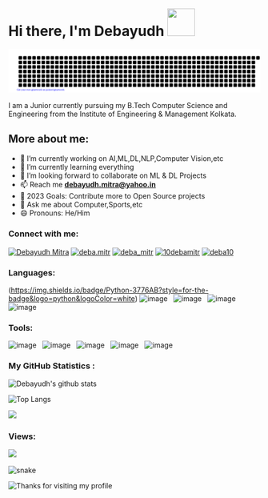 <h1 align="left">Hi there, I'm Debayudh <img src="https://github.com/mitul3737/mitul3737/blob/main/Wave.gif" height="55px" width="55px"> </h1>


<p align="left">
    <img src="https://github.com/debamitr1012/debamitr1012/blob/main/gitartwork.svg" />
</p>  

I am a Junior currently pursuing my B.Tech Computer Science and Engineering from the Institute of Engineering & Management Kolkata.

## More about me:

- 🔭 I’m currently working on AI,ML,DL,NLP,Computer Vision,etc
- 🌱 I’m currently learning everything
- 👯 I’m looking forward to collaborate on ML & DL Projects
- 📫 Reach me **debayudh.mitra@yahoo.in**
- 🥅 2023 Goals: Contribute more to Open Source projects
- 💬 Ask me about Computer,Sports,etc
- 😄 Pronouns: He/Him

<h3 align="left">Connect with me:</h3>
<p align="left">
<a href="https://www.linkedin.com/in/debayudh-mitra-83b72b207/" target="blank"><img align="center" src="https://raw.githubusercontent.com/rahuldkjain/github-profile-readme-generator/master/src/images/icons/Social/linked-in-alt.svg" alt="Debayudh Mitra" height="30" width="40" /></a>
<a href="https://www.facebook.com/deba.mitr/" target="blank"><img align="center" src="https://raw.githubusercontent.com/rahuldkjain/github-profile-readme-generator/master/src/images/icons/Social/facebook.svg" alt="deba.mitr" height="30" width="40" /></a>
<a href="https://www.instagram.com/deba_mitr/" target="blank"><img align="center" src="https://raw.githubusercontent.com/rahuldkjain/github-profile-readme-generator/master/src/images/icons/Social/instagram.svg" alt="deba_mitr" height="30" width="40" /></a>
<a href="https://twitter.com/10debamitr" target="blank"><img align="center" src="https://raw.githubusercontent.com/rahuldkjain/github-profile-readme-generator/master/src/images/icons/Social/twitter.svg" alt="10debamitr" height="30" width="40" /></a>
<a href="https://leetcode.com/deba10/" target="blank"><img align="center" src="https://upload.wikimedia.org/wikipedia/commons/thumb/a/ab/LeetCode_logo_white_no_text.svg/1200px-LeetCode_logo_white_no_text.svg.png" alt="deba10" height="30" width="40" /></a>
</p>

<h3>Languages:</h3>

(https://img.shields.io/badge/Python-3776AB?style=for-the-badge&logo=python&logoColor=white)
![image](https://img.shields.io/badge/SQL-000000?style=for-the-badge&logo=sql&logoColor=white)&nbsp;&nbsp;
![image](https://img.shields.io/badge/Java-000000?style=for-the-badge&logo=java&logoColor=white)&nbsp;&nbsp;
![image](https://img.shields.io/badge/C%2B%2B-000000?style=for-the-badge&logo=c%2B%2B&logoColor=white)&nbsp;&nbsp;
![image](https://img.shields.io/badge/C-000000?style=for-the-badge&logo=c&logoColor=white)&nbsp;&nbsp;

<h3>Tools:</h3>

![image](https://img.shields.io/badge/NUMPY-000000?style=for-the-badge&logo=numpy&logoColor=white)&nbsp;&nbsp;
![image](https://img.shields.io/badge/PANDAS-000000?style=for-the-badge&logo=pandas&logoColor=white)&nbsp;&nbsp;
![image](https://img.shields.io/badge/MATPLOTLIB-000000?style=for-the-badge&logo=matplotlib&logoColor=white)&nbsp;&nbsp;
![image](https://img.shields.io/badge/SEABORN-000000?style=for-the-badge&logo=seaborn&logoColor=white)&nbsp;&nbsp;
![image](https://img.shields.io/badge/PLOTLY-000000?style=for-the-badge&logo=plotly&logoColor=white)&nbsp;&nbsp;

<h3 align="left">My GitHub Statistics :</h3>
<p align="left">

![Debayudh's github stats](https://github-readme-stats.vercel.app/api?username=debamitr1012&count_private=true&show_icons=True)

![Top Langs](https://github-readme-stats.vercel.app/api/top-langs/?username=debamitr1012&exclude_repo=dotfiles)
</p>

![](https://github-readme-streak-stats.herokuapp.com/?user=debamitr1012&theme=light)

<h3 align="left">Views:</h3>
<a href="https://github.com/debamitr1012/github-profile-views-counter">
    <img src="https://komarev.com/ghpvc/?username=debamitr1012">
</a>

<p align="left">
  <img src="https://github.com/debamitr1012/debamitr1012/raw/output/github-contribution-grid-snake.svg" alt="snake"></left>
</p>

<img height="120" alt="Thanks for visiting my profile" width="100%" src="https://github.com/dibyendu415/dibyendu415/blob/master/marquee.svg" />
